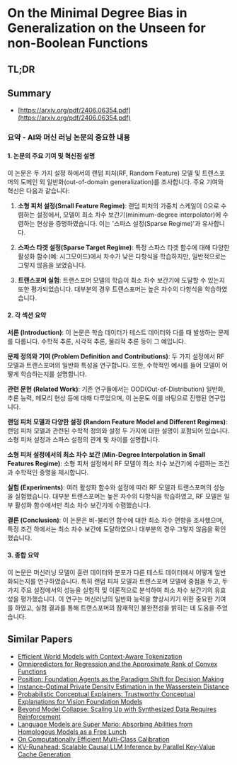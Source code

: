 # On the Minimal Degree Bias in Generalization on the Unseen for non-Boolean Functions
## TL;DR
## Summary
- [https://arxiv.org/pdf/2406.06354.pdf](https://arxiv.org/pdf/2406.06354.pdf)

### 요약 - AI와 머신 러닝 논문의 중요한 내용

#### 1. 논문의 주요 기여 및 혁신점 설명

이 논문은 두 가지 설정 하에서의 랜덤 피처(RF, Random Feature) 모델 및 트랜스포머의 도메인 외 일반화(out-of-domain generalization)를 조사합니다. 주요 기여와 혁신은 다음과 같습니다:

1) **소형 피처 설정(Small Feature Regime)**: 랜덤 피처의 가중치 스케일이 0으로 수렴하는 설정에서, 모델이 최소 차수 보간기(minimum-degree interpolator)에 수렴하는 현상을 증명하였습니다. 이는 '스파스 설정(Sparse Regime)'과 유사합니다.

2) **스파스 타겟 설정(Sparse Target Regime)**: 특정 스파스 타겟 함수에 대해 다양한 활성화 함수(예: 시그모이드)에서 차수가 낮은 다항식을 학습하지만, 일반적으로는 그렇지 않음을 보였습니다.

3) **트랜스포머 실험**: 트랜스포머 모델의 학습이 최소 차수 보간기에 도달할 수 있는지 또한 평가되었습니다. 대부분의 경우 트랜스포머는 높은 차수의 다항식을 학습하였습니다.

#### 2. 각 섹션 요약

**서론 (Introduction)**:
이 논문은 학습 데이터가 테스트 데이터와 다를 때 발생하는 문제를 다룹니다. 수학적 추론, 시각적 추론, 물리적 추론 등이 그 예입니다.

**문제 정의와 기여 (Problem Definition and Contributions)**:
두 가지 설정에서 RF 모델과 트랜스포머의 일반화 특성을 연구합니다. 또한, 수학적인 예시를 들어 모델이 어떻게 학습하는지를 설명합니다.

**관련 문헌 (Related Work)**:
기존 연구들에서는 OOD(Out-of-Distribution) 일반화, 추론 능력, 메모리 현상 등에 대해 다루었으며, 이 논문도 이를 바탕으로 진행된 연구입니다.

**랜덤 피처 모델과 다양한 설정 (Random Feature Model and Different Regimes)**:
랜덤 피처 모델과 관련된 수학적 정의와 설정 두 가지에 대한 설명이 포함되어 있습니다. 소형 피처 설정과 스파스 설정의 관계 및 차이를 설명합니다.

**소형 피처 설정에서의 최소 차수 보간 (Min-Degree Interpolation in Small Features Regime)**:
소형 피처 설정에서 RF 모델이 최소 차수 보간기에 수렴하는 조건과 수학적인 증명을 제시합니다.

**실험 (Experiments)**:
여러 활성화 함수와 설정에 따라 RF 모델과 트랜스포머의 성능을 실험했습니다. 대부분 트랜스포머는 높은 차수의 다항식을 학습하였고, RF 모델은 일부 활성화 함수에서만 최소 차수 보간기에 수렴했습니다.

**결론 (Conclusion)**:
이 논문은 비-불리언 함수에 대한 최소 차수 편향을 조사했으며, 특정 조건 하에서는 최소 차수 보간에 도달하였으나 대부분의 경우 그렇지 않음을 확인했습니다.

#### 3. 종합 요약

이 논문은 머신러닝 모델이 훈련 데이터와 분포가 다른 테스트 데이터에서 어떻게 일반화되는지를 연구하였습니다. 특히 랜덤 피처 모델과 트랜스포머 모델에 중점을 두고, 두 가지 주요 설정에서의 성능을 실험적 및 이론적으로 분석하여 최소 차수 보간기의 유효성을 평가했습니다. 이 연구는 머신러닝의 일반화 능력을 향상시키기 위한 중요한 기여를 하였고, 실험 결과를 통해 트랜스포머의 잠재적인 불완전성을 밝히는 데 도움을 주었습니다.

## Similar Papers
- [Efficient World Models with Context-Aware Tokenization](2406.19320.md)
- [Omnipredictors for Regression and the Approximate Rank of Convex Functions](2401.14645.md)
- [Position: Foundation Agents as the Paradigm Shift for Decision Making](2405.17009.md)
- [Instance-Optimal Private Density Estimation in the Wasserstein Distance](2406.19566.md)
- [Probabilistic Conceptual Explainers: Trustworthy Conceptual Explanations for Vision Foundation Models](2406.12649.md)
- [Beyond Model Collapse: Scaling Up with Synthesized Data Requires Reinforcement](2406.07515.md)
- [Language Models are Super Mario: Absorbing Abilities from Homologous Models as a Free Lunch](2311.03099.md)
- [On Computationally Efficient Multi-Class Calibration](2402.07821.md)
- [KV-Runahead: Scalable Causal LLM Inference by Parallel Key-Value Cache Generation](2405.05329.md)
